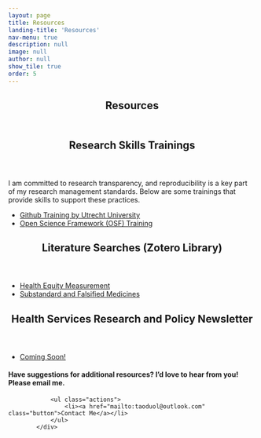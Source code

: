 ```yaml
---
layout: page
title: Resources
landing-title: 'Resources'
nav-menu: true
description: null
image: null
author: null
show_tile: true
order: 5
---
```


<!-- Main -->
<div id="main" class="alt">

<!-- One -->

<section id="one">
  <div class="inner" style="text-align:center;">
    <header class="major">
      <h1>Resources</h1>
    </header>
  </div>
</section>

<!-- Content -->
<section id="Research Skills Trainings">
  <div class="inner">
    <header class="major">
      <h2>Research Skills Trainings</h2>
    </header>
 <p>I am committed to research transparency, and reproducibility is a key part of my research management standards. Below are some trainings that provide skills to support these practices.</p>
 <!-- Buttons -->
  <ul class="actions">
    <li><a href="https://utrechtuniversity.github.io/workshop-computational-reproducibility/" class="button special">Github Training by Utrecht University</a></li>
    <li><a href="https://www.cos.io/osf-onboarding" class="button special">Open Science Framework (OSF) Training</a></li>
  </ul>
</div>
    </section>
    <!-- Content -->
<section id="Literature Searches (Zotero Library)">
  <div class="inner">
    <header class="major">
      <h2>Literature Searches (Zotero Library)</h2>
    </header>
<!-- Buttons -->
  <ul class="actions">
    <li><a href="#" class="button icon fa-download">Health Equity Measurement</a></li>
    <li><a href="#" class="button icon fa-download">Substandard and Falsified Medicines</a></li>
  </ul>
</div>
</section>
 <!-- Content -->
<section id="Health Services Research and Policy News">
  <div class="inner">
    <header class="major">
      <h2>Health Services Research and Policy Newsletter</h2>
    </header>
<!-- Buttons -->
  <ul class="actions">
    <li><a href="#" class="button special">Coming Soon!</a></li>
  </ul>
</div>
</section>

<section/>
	<h4>Have suggestions for additional resources? I’d love to hear from you! Please email me.</h4>     

                <ul class="actions">
                    <li><a href="mailto:taoduol@outlook.com" class="button">Contact Me</a></li>
                </ul>
            </div>
      
